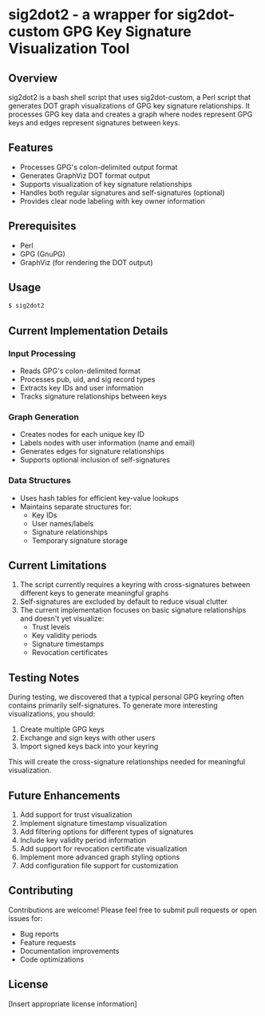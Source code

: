# sig2dot2 - a wrapper for sig2dot-custom GPG Key Signature Visualization Tool

## Overview
sig2dot2 is a bash shell script that uses sig2dot-custom, a Perl script that generates DOT graph visualizations of GPG key signature relationships. It processes GPG key data and creates a graph where nodes represent GPG keys and edges represent signatures between keys.

## Features
- Processes GPG's colon-delimited output format
- Generates GraphViz DOT format output
- Supports visualization of key signature relationships
- Handles both regular signatures and self-signatures (optional)
- Provides clear node labeling with key owner information

## Prerequisites
- Perl
- GPG (GnuPG)
- GraphViz (for rendering the DOT output)

## Usage

```bash
$ sig2dot2 
```

## Current Implementation Details

### Input Processing
- Reads GPG's colon-delimited format
- Processes pub, uid, and sig record types
- Extracts key IDs and user information
- Tracks signature relationships between keys

### Graph Generation
- Creates nodes for each unique key ID
- Labels nodes with user information (name and email)
- Generates edges for signature relationships
- Supports optional inclusion of self-signatures

### Data Structures
- Uses hash tables for efficient key-value lookups
- Maintains separate structures for:
  - Key IDs
  - User names/labels
  - Signature relationships
  - Temporary signature storage

## Current Limitations
1. The script currently requires a keyring with cross-signatures between different keys to generate meaningful graphs
2. Self-signatures are excluded by default to reduce visual clutter
3. The current implementation focuses on basic signature relationships and doesn't yet visualize:
   - Trust levels
   - Key validity periods
   - Signature timestamps
   - Revocation certificates

## Testing Notes
During testing, we discovered that a typical personal GPG keyring often contains primarily self-signatures. To generate more interesting visualizations, you should:

1. Create multiple GPG keys
2. Exchange and sign keys with other users
3. Import signed keys back into your keyring

This will create the cross-signature relationships needed for meaningful visualization.

## Future Enhancements
1. Add support for trust visualization
2. Implement signature timestamp visualization
3. Add filtering options for different types of signatures
4. Include key validity period information
5. Add support for revocation certificate visualization
6. Implement more advanced graph styling options
7. Add configuration file support for customization

## Contributing
Contributions are welcome! Please feel free to submit pull requests or open issues for:
- Bug reports
- Feature requests
- Documentation improvements
- Code optimizations

## License
[Insert appropriate license information]
